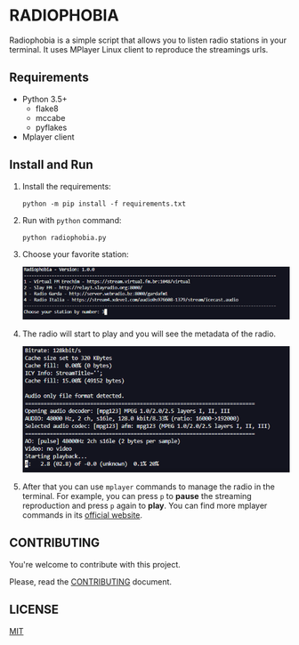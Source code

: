 # RADIOPHOBIA 

Radiophobia is a simple script that allows you to listen radio stations in your terminal. It uses MPlayer Linux client to reproduce the streamings urls.

## Requirements

 - Python 3.5+
    - flake8
    - mccabe
    - pyflakes
 - Mplayer client

## Install and Run

1. Install the requirements:

    ```
    python -m pip install -f requirements.txt
    ```

2. Run with <code>python</code> command:

    ```
    python radiophobia.py
    ```

3. Choose your favorite station:

    ![choose station](./static/choose_radio.png)

4. The radio will start to play and you will see the metadata of the radio.

    ![choose station](./static/metadata.png)

5. After that you can use <code>mplayer</code> commands to manage the radio in the terminal. For example, you can press <code>p</code> to **pause** the streaming reproduction and press <code>p</code> again to **play**. You can find more mplayer commands in its [official website](http://www.mplayerhq.hu/DOCS/man/en/mplayer.1.html).

## CONTRIBUTING

You're welcome to contribute with this project.

Please, read the [CONTRIBUTING](./CONTRIBUTING) document.

## LICENSE

[MIT](./LICENSE)